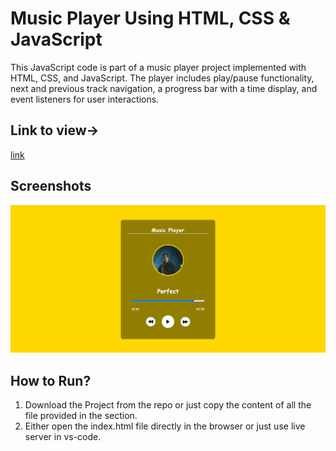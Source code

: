 
# Music Player Using HTML, CSS & JavaScript

This JavaScript code is part of a music player project implemented with HTML, CSS, and JavaScript. The player includes play/pause functionality, next and previous track navigation, a progress bar with a time display, and event listeners for user interactions.

## Link to view->
[link](https://adityanikhate.github.io/Personal-JavaScript-Projects/music-player/)

## Screenshots

![App Screenshot](screenshort.png)


## How to Run?

1. Download the Project from the repo or just copy the content of all the file provided in the section.
2. Either open the index.html file  directly in the browser or just use live server in vs-code.
